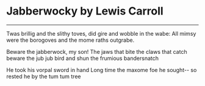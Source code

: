 # Jabberwocky by Lewis Carroll

---

Twas brillig and the slithy toves,
	did gire and wobble in the wabe:
All mimsy were the borogoves
	and the mome raths outgrabe.

Beware the jabberwock, my son!
The jaws that bite the claws that catch
beware the jub jub bird and shun the frumious bandersnatch

He took his vorpal sword in hand
Long time the maxome foe he sought--
so rested he by the tum tum tree
